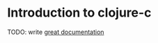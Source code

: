 # Introduction to clojure-c

TODO: write [great documentation](http://jacobian.org/writing/what-to-write/)
